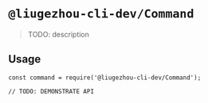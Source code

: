 # `@liugezhou-cli-dev/Command`

> TODO: description

## Usage

```
const command = require('@liugezhou-cli-dev/Command');

// TODO: DEMONSTRATE API
```
